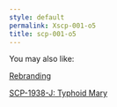 ```yaml
---
style: default
permalink: Xscp-001-o5
title: scp-001-o5
---
```

You may also like:

[Rebranding](http://scp-wiki.net/rebranding)

[SCP-1938-J: Typhoid Mary](http://scp-wiki.net/scp-1938-j)
